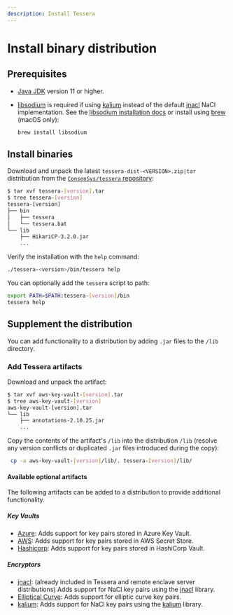 ```yaml
---
description: Install Tessera
---
```


# Install binary distribution

## Prerequisites

- [Java JDK](https://www.oracle.com/java/technologies/javase-downloads.html) version 11 or higher.
- [libsodium](https://libsodium.gitbook.io/doc/) is required if using [kalium](https://github.com/abstractj/kalium)
  instead of the default [jnacl](https://github.com/neilalexander/jnacl) NaCl implementation.
  See the [libsodium installation docs](https://libsodium.gitbook.io/doc/) or install using [brew](https://brew.sh/) (macOS only):

    ```bash
    brew install libsodium
    ```

## Install binaries

Download and unpack the latest `tessera-dist-<VERSION>.zip|tar` distribution from the
[`ConsenSys/tessera` repository](https://github.com/ConsenSys/tessera/releases/latest):

```bash
$ tar xvf tessera-[version].tar
$ tree tessera-[version]
tessera-[version]
├── bin
│   ├── tessera
│   └── tessera.bat
└── lib
    ├── HikariCP-3.2.0.jar
    ...
```

Verify the installation with the `help` command:

```bash
./tessera-<version>/bin/tessera help
```

You can optionally add the `tessera` script to path:

```bash
export PATH=$PATH:tessera-[version]/bin
tessera help
```

## Supplement the distribution

You can add functionality to a distribution by adding `.jar` files to the `/lib` directory.

### Add Tessera artifacts

Download and unpack the artifact:

```bash
$ tar xvf aws-key-vault-[version].tar
$ tree aws-key-vault-[version]
aws-key-vault-[version].tar
└── lib
    ├── annotations-2.10.25.jar
    ...
```

Copy the contents of the artifact's `/lib` into the distribution `/lib` (resolve any version conflicts or duplicated
`.jar` files introduced during the copy):

```bash
 cp -a aws-key-vault-[version]/lib/. tessera-[version]/lib/
```

#### Available optional artifacts

The following artifacts can be added to a distribution to provide additional functionality.

##### Key Vaults

- [Azure](https://github.com/ConsenSys/tessera/tree/tessera-22.1.1/key-vault/azure-key-vault): Adds support for key pairs stored in Azure Key Vault.
- [AWS](https://github.com/ConsenSys/tessera/tree/tessera-22.1.1/key-vault/aws-key-vault): Adds support for key pairs stored in AWS Secret Store.
- [Hashicorp](https://github.com/ConsenSys/tessera/tree/tessera-22.1.1/key-vault/hashicorp-key-vault): Adds support for key pairs stored in HashiCorp Vault.

##### Encryptors

- [jnacl](https://github.com/ConsenSys/tessera/tree/tessera-22.1.1/encryption/encryption-jnacl): (already included in Tessera and remote enclave server distributions)
  Adds support for NaCl key pairs using the [jnacl](https://github.com/neilalexander/jnacl) library.
- [Elliptical Curve](https://github.com/ConsenSys/tessera/tree/tessera-22.1.1/encryption/encryption-ec): Adds support for elliptic curve key pairs.
- [kalium](https://github.com/ConsenSys/tessera/tree/tessera-22.1.1/encryption/encryption-kalium): Adds support for NaCl key pairs using the [kalium](https://github.com/abstractj/kalium) library.
